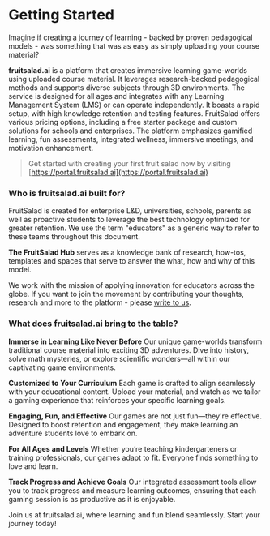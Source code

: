 # Getting Started

Imagine if creating a journey of learning - backed by proven pedagogical models - was something that was as easy as simply uploading your course material?

**fruitsalad.ai** is a platform that creates immersive learning game-worlds using uploaded course material. It leverages research-backed pedagogical methods and supports diverse subjects through 3D environments. The service is designed for all ages and integrates with any Learning Management System (LMS) or can operate independently. It boasts a rapid setup, with high knowledge retention and testing features. FruitSalad offers various pricing options, including a free starter package and custom solutions for schools and enterprises. The platform emphasizes gamified learning, fun assessments, integrated wellness, immersive meetings, and motivation enhancement.

> Get started with creating your first fruit salad now by visiting [https://portal.fruitsalad.ai](https://portal.fruitsalad.ai)

### **Who is fruitsalad.ai built for?**

FruitSalad is created for enterprise L\&D, universities, schools, parents as well as proactive students to leverage the best technology optimized for greater retention. We use the term "educators" as a generic way to refer to these teams throughout this document.

**The FruitSalad Hub** serves as a knowledge bank of research, how-tos, templates and spaces that serve to answer the what, how and why of this model.

We work with the mission of applying innovation for educators across the globe. If you want to join the movement by contributing your thoughts, research and more to the platform - please [write to us](https://gmetri.com/contact).

### **What does fruitsalad.ai bring to the table?**

**Immerse in Learning Like Never Before** Our unique game-worlds transform traditional course material into exciting 3D adventures. Dive into history, solve math mysteries, or explore scientific wonders—all within our captivating game environments.

**Customized to Your Curriculum** Each game is crafted to align seamlessly with your educational content. Upload your material, and watch as we tailor a gaming experience that reinforces your specific learning goals.

**Engaging, Fun, and Effective** Our games are not just fun—they're effective. Designed to boost retention and engagement, they make learning an adventure students love to embark on.

**For All Ages and Levels** Whether you’re teaching kindergarteners or training professionals, our games adapt to fit. Everyone finds something to love and learn.

**Track Progress and Achieve Goals** Our integrated assessment tools allow you to track progress and measure learning outcomes, ensuring that each gaming session is as productive as it is enjoyable.

Join us at fruitsalad.ai, where learning and fun blend seamlessly. Start your journey today!
